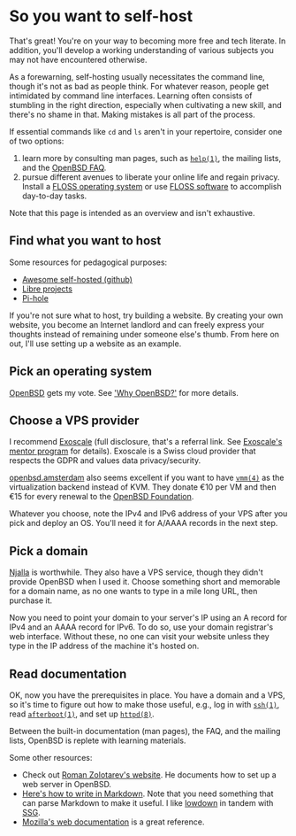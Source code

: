 # So you want to self-host

That's great! You're on your way to becoming more free and tech
literate. In addition, you'll develop a working understanding of various
subjects you may not have encountered otherwise.

As a forewarning, self-hosting usually necessitates the command line,
though it's not as bad as people think. For whatever reason, people get
intimidated by command line interfaces. Learning often consists of
stumbling in the right direction, especially when cultivating a new
skill, and there's no shame in that. Making mistakes is all part of the
process.

If essential commands like `cd` and `ls` aren't in your repertoire,
consider one of two options:

1. learn more by consulting man pages, such as
   [`help(1)`](https://man.openbsd.org/help), the mailing lists, and the [OpenBSD
   FAQ](https://www.openbsd.org/faq/).
1. pursue different avenues to liberate your online life and regain
   privacy. Install a [FLOSS operating system](/os.html) or
   use [FLOSS software](/pc.html) to accomplish day-to-day tasks.

Note that this page is intended as an overview and isn't exhaustive.

## Find what you want to host

Some resources for pedagogical purposes:

- [Awesome self-hosted
  (github)](https://github.com/Kickball/awesome-selfhosted)
- [Libre projects](https://libreprojects.net/)
- [Pi-hole](https://github.com/pi-hole/pi-hole)

If you're not sure what to host, try building a website. By
creating your own website, you become an Internet landlord and can
freely express your thoughts instead of remaining under someone else's
thumb. From here on out, I'll use setting up a website as an example.

## Pick an operating system

[OpenBSD](https://www.openbsd.org/) gets my vote. See ['Why
OpenBSD?'](/why-openbsd.html) for more details.

## Choose a VPS provider

I recommend
[Exoscale](https://portal.exoscale.com/register?r=JEUcJnv6AIMe) (full
disclosure, that's a referral link. See [Exoscale's mentor
program](https://community.exoscale.com/documentation/platform/mentor-program/)
for details). Exoscale is a Swiss cloud provider that respects the GDPR
and values data privacy/security.

[openbsd.amsterdam](https://openbsd.amsterdam/) also seems excellent if
you want to have [`vmm(4)`](https://man.openbsd.org/vmm.4) as the
virtualization backend instead of KVM. They donate €10 per VM and then
€15 for every renewal to the [OpenBSD
Foundation](https://www.openbsdfoundation.org/).

Whatever you choose, note the IPv4 and IPv6 address of your VPS after
you pick and deploy an OS. You'll need it for A/AAAA records in the next
step.

## Pick a domain

[Njalla](https://njal.la/) is worthwhile. They also have a VPS service,
though they didn't provide OpenBSD when I used it. Choose something
short and memorable for a domain name, as no one wants to type in a mile
long URL, then purchase it.

Now you need to point your domain to your server's IP using an A record
for IPv4 and an AAAA record for IPv6. To do so, use your domain
registrar's web interface. Without these, no one can visit your website
unless they type in the IP address of the machine it's hosted on.

## Read documentation

OK, now you have the prerequisites in place. You have a domain and
a VPS, so it's time to figure out how to make those useful, e.g., log
in with [`ssh(1)`](https://man.openbsd.org/ssh), read
[`afterboot(1)`](https://man.openbsd.org/afterboot), and set up
[`httpd(8)`](https://man.openbsd.org/httpd).

Between the built-in documentation (man pages), the FAQ, and the mailing
lists, OpenBSD is replete with learning materials.

Some other resources:

- Check out [Roman Zolotarev's website](https://rgz.ee/). He documents
  how to set up a web server in OpenBSD.
- [Here's how to write in
  Markdown](https://www.markdownguide.org/basic-syntax/). Note that you
  need something that can parse Markdown to make it useful. I like
  [lowdown](https://kristaps.bsd.lv/lowdown) in tandem with
  [SSG](https://rgz.ee/ssg.html).
- [Mozilla's web documentation](https://developer.mozilla.org/en-US/) is
  a great reference.
